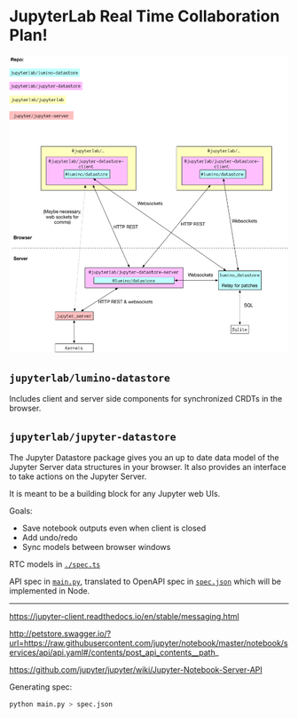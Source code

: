 # JupyterLab Real Time Collaboration Plan!


![](./diagram.png)



## `jupyterlab/lumino-datastore`


Includes client and server side components for synchronized CRDTs in the browser.




## `jupyterlab/jupyter-datastore`

The Jupyter Datastore package gives you an up to date data model of the Jupyter Server data structures in your browser. It also provides an interface to take actions on the Jupyter Server.

It is meant to be a building block for any Jupyter web UIs.

Goals:

* Save notebook outputs even when client is closed
* Add undo/redo
* Sync models between browser windows


RTC models in [`./spec.ts`](./spec.ts)

API spec in [`main.py`](./main.py), translated to OpenAPI spec in [`spec.json`](./spec.json) which will be implemented in Node.

---


https://jupyter-client.readthedocs.io/en/stable/messaging.html

http://petstore.swagger.io/?url=https://raw.githubusercontent.com/jupyter/notebook/master/notebook/services/api/api.yaml#/contents/post_api_contents__path_

https://github.com/jupyter/jupyter/wiki/Jupyter-Notebook-Server-API


Generating spec:


```bash
python main.py > spec.json
```